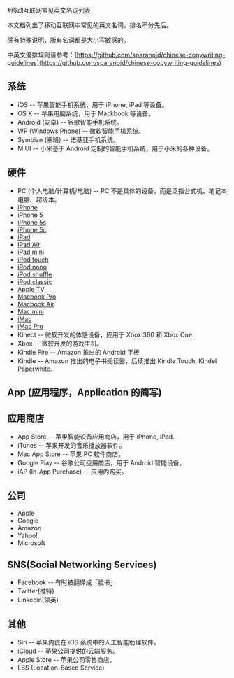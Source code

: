 #移动互联网常见英文名词列表

本文档列出了移动互联网中常见的英文名词，排名不分先后。

除有特殊说明，所有名词都是大小写敏感的。

中英文混排规则请参考：[https://github.com/sparanoid/chinese-copywriting-guidelines](https://github.com/sparanoid/chinese-copywriting-guidelines)

## 系统

* iOS -- 苹果智能手机系统，用于 iPhone, iPad 等设备。
* OS X -- 苹果电脑系统，用于 Mackbook 等设备。
* Android (安卓) -- 谷歌智能手机系统。
* WP (Windows Phone) -- 微软智能手机系统。
* Symbian (塞班) -- 诺基亚手机系统。
* MIUI -- 小米基于 Android 定制的智能手机系统，用于小米的各种设备。

## 硬件
* PC (个人电脑/计算机/电脑) -- PC 不是具体的设备，而是泛指台式机、笔记本电脑、超级本。 
* [iPhone](http://www.apple.com/iphone/) 
* [iPhone 5](http://www.apple.com/iphone/)
* [iPhone 5s](http://www.apple.com/iphone/)
* [iPhone 5c](http://www.apple.com/iphone/)
* [iPad](http://www.apple.com/ipad/)
* [iPad Air](http://www.apple.com/ipad/)
* [iPad mini](http://www.apple.com/ipad/)
* [iPod touch](http://www.apple.com/ipod/)
* [iPod nono](http://www.apple.com/ipod/)
* [iPod shuffle](http://www.apple.com/ipod/)
* [iPod classic](http://www.apple.com/ipod/)
* [Apple TV](http://www.apple.com/ipod/)
* [Macbook Pro](http://www.apple.com/mac/)
* [Macbook Air](http://www.apple.com/mac/)
* [Mac mini](http://www.apple.com/mac/)
* [iMac](http://www.apple.com/mac/)
* [iMac Pro](http://www.apple.com/mac/)
* Kinect -- 微软开发的体感设备，应用于 Xbox 360 和 Xbox One.
* Xbox -- 微软开发的游戏主机。
* Kindle Fire -- Amazon 推出的 Android 平板
* Kindle -- Amazon 推出的电子书阅读器，后续推出 Kindle Touch, Kindel Paperwhite. 

## App (应用程序，Application 的简写)

## 应用商店
* App Store -- 苹果智能设备应用商店，用于 iPhone, iPad.
* iTunes -- 苹果开发的音乐播放器软件。
* Mac App Store -- 苹果 PC 软件商店。
* Google Play -- 谷歌公司应用商店，用于 Android 智能设备。
* iAP (In-App Purchase) -- 应用内购买。

## 公司
* Apple
* Google
* Amazon
* Yahoo! 
* Microsoft

## SNS(Social Networking Services)
* Facebook -- 有时被翻译成「脸书」
* Twitter(推特)
* Linkedin(领英)

## 其他
* Siri -- 苹果内嵌在 iOS 系统中的人工智能助理软件。
* iCloud -- 苹果公司提供的云端服务。
* Apple Store -- 苹果公司零售商店。
* LBS (Location-Based Service)